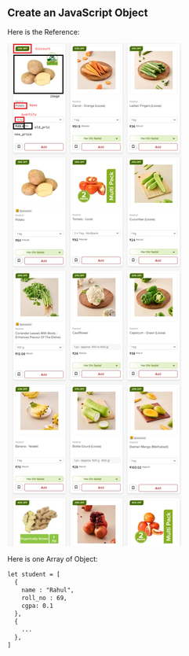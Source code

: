 ## Create an JavaScript Object

Here is the Reference:

<img src="001.png">

Here is one Array of Object:

```
let student = [
  {
    name : "Rahul",
    roll_no : 69,
    cgpa: 0.1
  },
  {
    ...
  },
]
